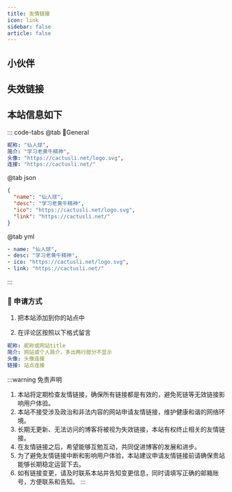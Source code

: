 ```yaml
---
title: 友情链接
icon: link
sidebar: false
article: false
---
```


## 小伙伴

<MyCoverLink type="friend"/>
<script setup lang="ts">
import MyCoverLink from "@MyCoverLink";
</script>

## 失效链接
<MyCoverLink type="invalid"/>

## 本站信息如下

::: code-tabs
@tab 🌴General

```yml
昵称: "仙人球",
简介: "学习老黄牛精神",
头像: "https://cactusli.net/logo.svg",
连接: "https://cactusli.net/"
```

@tab json

```json
{
  "name": "仙人球",
  "desc": "学习老黄牛精神",
  "ico": "https://cactusli.net/logo.svg",
  "link": "https://cactusli.net/"
}
```
@tab yml

```yml
- name: "仙人球",
- desc: "学习老黄牛精神",
- ico: "https://cactusli.net/logo.svg",
- link: "https://cactusli.net/"
```

:::

### :lollipop: 申请方式

1. 把本站添加到你的站点中

2. 在评论区按照以下格式留言

```yml
昵称: 昵称或网站title
简介: 网站或个人简介，多出两行部分不显示
头像: 头像连接
链接: 站点连接
```


:::warning 免责声明

1. 本站将定期检查友情链接，确保所有链接都是有效的，避免死链等无效链接影响用户体验。
2. 本站不接受涉及政治和非法内容的网站申请友情链接，维护健康和谐的网络环境。
3. 长期无更新、无法访问的博客将被视为失效链接，本站有权终止相关的友情链接。
4. 在友情链接之后，希望能够互勉互动，共同促进博客的发展和进步。
5. 为了避免友情链接中断和影响用户体验，本站建议申请友情链接前请确保贵站能够长期稳定运营下去。
6. 如有链接变更，请及时联系本站并告知变更信息，同时请填写正确的邮箱账号，方便联系和告知。
:::
